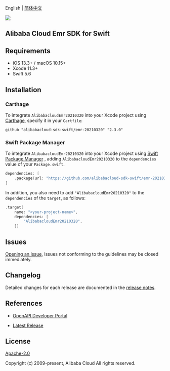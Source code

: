 English | [简体中文](README-CN.md)

![](https://aliyunsdk-pages.alicdn.com/icons/AlibabaCloud.svg)

## Alibaba Cloud Emr SDK for Swift

## Requirements

- iOS 13.3+ / macOS 10.15+
- Xcode 11.3+
- Swift 5.6

## Installation

### Carthage

To integrate `AlibabacloudEmr20210320` into your Xcode project using [Carthage](https://github.com/Carthage/Carthage), specify it in your `Cartfile`:

```ogdl
github "alibabacloud-sdk-swift/emr-20210320" "2.3.0"
```

### Swift Package Manager

To integrate `AlibabacloudEmr20210320` into your Xcode project using [Swift Package Manager](https://swift.org/package-manager/) , adding `AlibabacloudEmr20210320` to the `dependencies` value of your `Package.swift`.

```swift
dependencies: [
    .package(url: "https://github.com/alibabacloud-sdk-swift/emr-20210320.git", from: "2.3.0")
]
```

In addition, you also need to add `"AlibabacloudEmr20210320"` to the `dependencies` of the `target`, as follows:

```swift
.target(
    name: "<your-project-name>",
    dependencies: [
        "AlibabacloudEmr20210320",
    ])
```

## Issues

[Opening an Issue](https://github.com/alibabacloud-sdk-swift/emr-20210320/issues/new), Issues not conforming to the guidelines may be closed immediately.

## Changelog

Detailed changes for each release are documented in the [release notes](./ChangeLog.txt).

## References

* [OpenAPI Developer Portal](https://next.api.alibabacloud.com/home)
- [Latest Release](https://github.com/alibabacloud-sdk-swift/emr-20210320)

## License

[Apache-2.0](http://www.apache.org/licenses/LICENSE-2.0)

Copyright (c) 2009-present, Alibaba Cloud All rights reserved.

